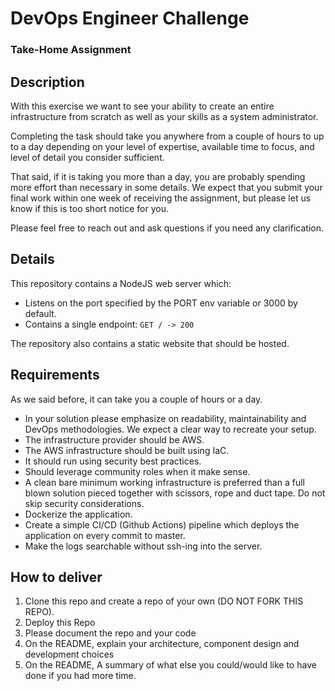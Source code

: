 # DevOps Engineer Challenge

### **Take-Home Assignment**

## **Description**

With this exercise we want to see your ability to create an entire infrastructure from scratch as well as your skills as a system administrator.

Completing the task should take you anywhere from a couple of hours to up to a day depending on your level of expertise, available time to focus, and level of detail you consider sufficient.

That said, if it is taking you more than a day, you are probably spending more effort than necessary in some details. We expect that you submit your final work within one week of receiving the assignment, but please let us know if this is too short notice for you.

Please feel free to reach out and ask questions if you need any clarification.

## **Details**

This repository contains a NodeJS web server which:

- Listens on the port specified by the PORT env variable or 3000 by default.
- Contains a single endpoint: `GET / -> 200`

The repository also contains a static website that should be hosted.

## **Requirements**

As we said before, it can take you a couple of hours or a day.

- In your solution please emphasize on readability, maintainability and DevOps methodologies. We expect a clear way to recreate your setup.
- The infrastructure provider should be AWS.
- The AWS infrastructure should be built using IaC.
- It should run using security best practices.
- Should leverage community roles when it make sense.
- A clean bare minimum working infrastructure is preferred than a full blown solution pieced together with scissors, rope and duct tape. Do not skip security considerations.
- Dockerize the application.
- Create a simple CI/CD (Github Actions) pipeline which deploys the application on every commit to master.
- Make the logs searchable without ssh-ing into the server.

## **How to deliver**

1. Clone this repo and create a repo of your own (DO NOT FORK THIS REPO).
2. Deploy this Repo
3. Please document the repo and your code
4. On the README, explain your architecture, component design and development choices
5. On the README, A summary of what else you could/would like to have done if you had more time.
